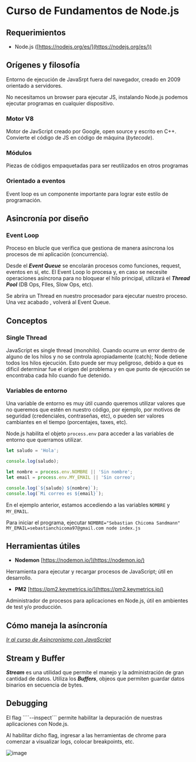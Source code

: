 # Curso de Fundamentos de Node.js

## Requerimientos

- Node.js ([https://nodejs.org/es/](https://nodejs.org/es/))


## Orígenes y filosofía

Entorno de ejecución de JavaSrpt fuera del navegador, creado en 2009 orientado a servidores.

No necesitamos un browser para ejecutar JS, instalando Node.js podemos ejecutar programas en cualquier dispositivo.

### Motor V8

Motor de JavScript creado por Google, open source y escrito en C++. Convierte el código de JS en código de máquina (*bytecode*).

### Módulos

Piezas de códigos empaquetadas para ser reutilizados en otros programas

### Orientado a eventos

Event loop es un componente importante para lograr este estilo de programación.

## Asincronía por diseño

### Event Loop

Proceso en blucle que verifica que gestiona de manera asíncrona los procesos de mi aplicación (concurrencia).

Desde el ***Event Queue*** se encolarán procesos como funciones, request, eventos en sí, etc. El Event Loop lo procesa y, en caso se necesite operaciones asíncrona para no bloquear el hilo principal, utilizará el ***Thread Pool*** (DB Ops, FIles, Slow Ops, etc).

Se abríra un Thread en nuestro procesador para ejecutar nuestro proceso. Una vez acabado , volverá al Event Queue.

## Conceptos

### Single Thread

JavaScript es single thread (monohilo). Cuando ocurre un error dentro de alguno de los hilos y no se controla apropiadamente (catch); Node detiene todos los hilos ejecución. 
Esto puede ser muy peligroso, debido a que es dificil determinar fue el origen del problema y en que punto de ejecución se encontraba cada hilo cuando fue detenido.

### Variables de entorno

Una variable de entorno es muy útil cuando queremos utilizar valores que no queremos que estén en nuestro código, por ejemplo, por motivos de seguridad (credenciales, contraseñas, etc), o pueden ser valores cambiantes en el tiempo (porcentajes, taxes, etc).

Node.js habilita el objeto ```process.env``` para acceder a las variables de entorno que querramos utilizar.

```javascript
let saludo = 'Hola';

console.log(saludo);

let nombre = process.env.NOMBRE || 'Sin nombre';
let email = process.env.MY_EMAIL || 'Sin correo';

console.log(`${saludo} ${nombre}`);
console.log(`Mi correo es ${email}`);
```

En el ejemplo anterior, estamos accediendo a las variables ```NOMBRE``` y ```MY_EMAIL```.

Para iniciar el programa, ejecutar ```NOMBRE="Sebastian Chicoma Sandmann" MY_EMAIL=sebastianchicoma97@gmail.com node index.js```

## Herramientas útiles

- **Nodemon** [https://nodemon.io/](https://nodemon.io/)

Herramienta para ejecutar y recargar procesos de JavaScript; útil en desarrollo.

- **PM2** [https://pm2.keymetrics.io/](https://pm2.keymetrics.io/)

Administrador de procesos para aplicaciones en Node.js, útil en ambientes de test y/o producción.

## Cómo maneja la asíncronía

*[Ir al curso de Asíncronismo con JavaScript](../010_asincronismo_javascript)*

## Stream y Buffer

***Stream*** es una utilidad que permite el manejo y la administración de gran cantidad de datos. Utiliza los ***Buffers***, objeos que permiten guardar datos binarios en secuencia de bytes.

## Debugging

El flag ````--inspect``` permite habilitar la depuración de nuestras aplicaciones con Node.js.

Al habilitar dicho flag, ingresar a las herramientas de chrome para comenzar a visualizar logs, colocar breakpoints, etc.

![image](https://user-images.githubusercontent.com/14263134/134816912-c627bcbf-8259-4104-8622-bfc57f459be6.png)
